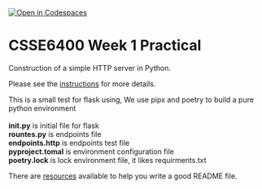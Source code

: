 [![Open in Codespaces](https://classroom.github.com/assets/launch-codespace-2972f46106e565e64193e422d61a12cf1da4916b45550586e14ef0a7c637dd04.svg)](https://classroom.github.com/open-in-codespaces?assignment_repo_id=18302264)
# CSSE6400 Week 1 Practical

Construction of a simple HTTP server in Python.

Please see the [instructions](https://csse6400.uqcloud.net/practicals/week01.pdf) for more details.

This is a small test for flask using, We use pipx and poetry to build a pure python environment<br>
<br>
**__init__.py** is initial file for flask<br>
**rountes.py** is endpoints file<br>
**endpoints.http** is endpoints test file<br>
**pyproject.tomal** is environment configuration file<br>
**poetry.lock** is lock environment file, it likes requirments.txt<br>

There are [resources](https://www.makeareadme.com) available to help you write a good README file.


